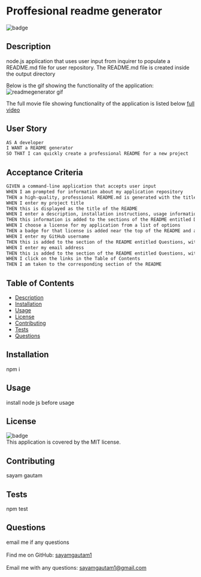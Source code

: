 <h1>Proffesional readme generator</h1>
  
 ![badge](https://img.shields.io/badge/license-MIT-red)<br />
 ## Description
  node.js application that uses user input from inquirer to populate a README.md file for user repository. The README.md file is created inside the output directory

Below is the gif showing the functionality of the application:
![readmegenerator gif](./assests/readmegenerator.gif)

The full movie file showing functionality of the application is listed below
[full video](./assests/readmegenerator.mov)

## User Story

```md
AS A developer
I WANT a README generator
SO THAT I can quickly create a professional README for a new project
```

## Acceptance Criteria

```md
GIVEN a command-line application that accepts user input
WHEN I am prompted for information about my application repository
THEN a high-quality, professional README.md is generated with the title of my project and sections entitled Description, Table of Contents, Installation, Usage, License, Contributing, Tests, and Questions
WHEN I enter my project title
THEN this is displayed as the title of the README
WHEN I enter a description, installation instructions, usage information, contribution guidelines, and test instructions
THEN this information is added to the sections of the README entitled Description, Installation, Usage, Contributing, and Tests
WHEN I choose a license for my application from a list of options
THEN a badge for that license is added near the top of the README and a notice is added to the section of the README entitled License that explains which license the application is covered under
WHEN I enter my GitHub username
THEN this is added to the section of the README entitled Questions, with a link to my GitHub profile
WHEN I enter my email address
THEN this is added to the section of the README entitled Questions, with instructions on how to reach me with additional questions
WHEN I click on the links in the Table of Contents
THEN I am taken to the corresponding section of the README
```

## Table of Contents

- [Description](#description)
- [Installation](#installation)
- [Usage](#usage)
- [License](#license)
- [Contributing](#contributing)
- [Tests](#tests)
- [Questions](#questions)

## Installation

npm i

## Usage

install node js before usage

## License

![badge](https://img.shields.io/badge/license-MIT-yellow)
<br />
This application is covered by the MIT license.

## Contributing

sayam gautam

## Tests

npm test

## Questions

email me if any questions<br />
<br />
Find me on GitHub: [sayamgautam1](https://github.com/sayamgautam1)<br />
<br />
Email me with any questions: sayamgautam1@gmail.com<br /><br />
